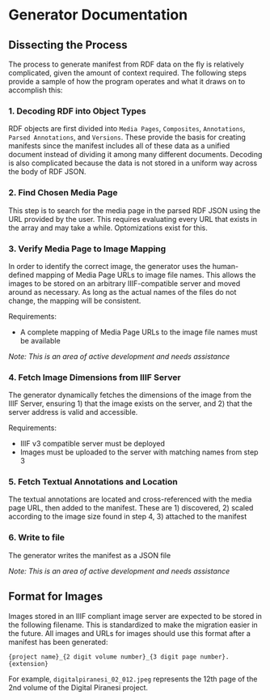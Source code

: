 # Generator Documentation

## Dissecting the Process
The process to generate manifest from RDF data on the fly is relatively
complicated, given the amount of context required. The following steps provide a
sample of how the program operates and what it draws on to accomplish this:

### 1. Decoding RDF into Object Types
RDF objects are first divided into `Media Pages`, `Composites`, `Annotations`,
`Parsed Annotations`, and `Versions`. These provide the basis for creating
manifests since the manifest includes all of these data as a unified document
instead of dividing it among many different documents. Decoding is also
complicated because the data is not stored in a uniform way across the body of
RDF JSON.

### 2. Find Chosen Media Page
This step is to search for the media page in the parsed RDF JSON using the URL
provided by the user. This requires evaluating every URL that exists in the
array and may take a while. Optomizations exist for this.

### 3. Verify Media Page to Image Mapping
In order to identify the correct image, the generator uses the human-defined
mapping of Media Page URLs to image file names. This allows the images to be
stored on an arbitrary IIIF-compatible server and moved around as necessary. As
long as the actual names of the files do not change, the mapping will be
consistent.

Requirements:
  - A complete mapping of Media Page URLs to the image file names must be
    available

*Note: This is an area of active development and needs assistance*

### 4. Fetch Image Dimensions from IIIF Server
The generator dynamically fetches the dimensions of the image from the IIIF
Server, ensuring 1) that the image exists on the server, and 2) that the server
address is valid and accessible.

Requirements:
  - IIIF v3 compatible server must be deployed
  - Images must be uploaded to the server with matching names from step 3

### 5. Fetch Textual Annotations and Location
The textual annotations are located and cross-referenced with the media page
URL, then added to the manifest. These are 1) discovered, 2) scaled according to
the image size found in step 4, 3) attached to the manifest

### 6. Write to file
The generator writes the manifest as a JSON file

*Note: This is an area of active development and needs assistance*

## Format for Images
Images stored in an IIIF compliant image server are expected to be stored in the
following filename. This is standardized to make the migration easier in the
future. All images and URLs for images should use this format after a manifest
has been generated:

```
{project name}_{2 digit volume number}_{3 digit page number}.{extension}
```

For example, `digitalpiranesi_02_012.jpeg` represents the 12th page of the 2nd
volume of the Digital Piranesi project.

